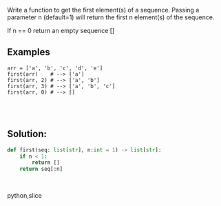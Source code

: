 Write a function to get the first element(s) of a sequence. Passing a parameter n (default=1) will return the first n element(s) of the sequence.

If n == 0 return an empty sequence []

## Examples

```
arr = ['a', 'b', 'c', 'd', 'e']
first(arr)    # --> ['a']
first(arr, 2) # --> ['a', 'b']
first(arr, 3) # --> ['a', 'b', 'c']
first(arr, 0) # --> []
```

<br><br>

## Solution:
```py
def first(seq: list[str], n:int = 1) -> list[str]: 
    if n < 1:
        return []
    return seq[:n]
```


<br>


<tag>python,slice<tag>